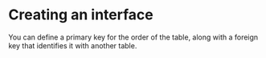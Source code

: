# Creating an interface  

You can define a primary key for the order of the table, along with a foreign key that identifies it with another table.  

